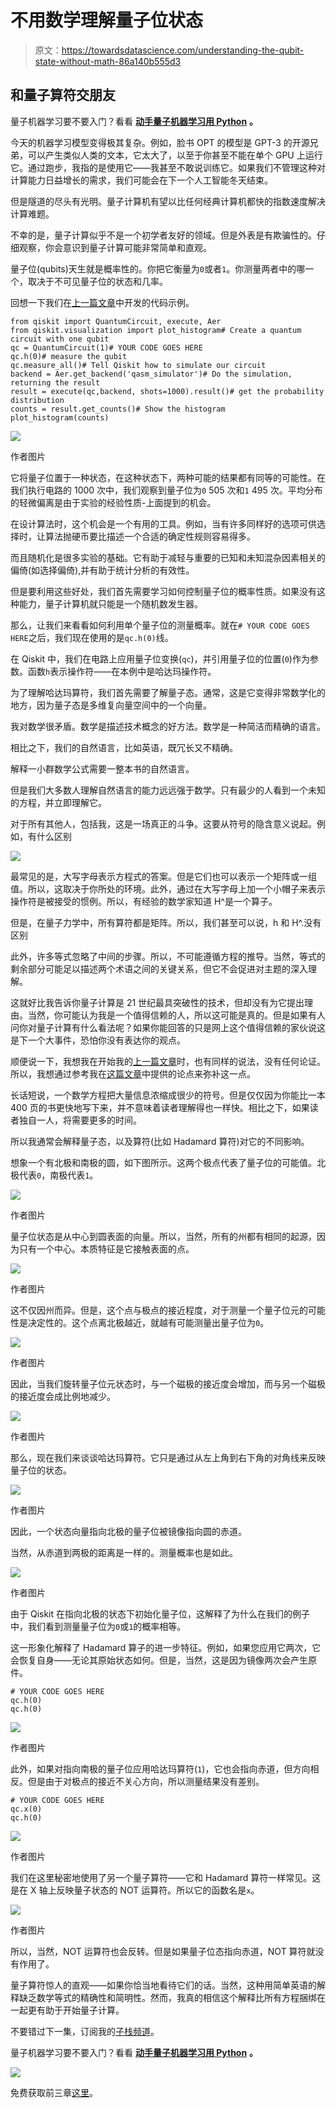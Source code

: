# 不用数学理解量子位状态

> 原文：<https://towardsdatascience.com/understanding-the-qubit-state-without-math-86a140b555d3>

## 和量子算符交朋友

量子机器学习要不要入门？看看 [**动手量子机器学习用 Python**](https://www.pyqml.com/page?ref=medium_statenomath&dest=/) **。**

今天的机器学习模型变得极其复杂。例如，脸书 OPT 的模型是 GPT-3 的开源兄弟，可以产生类似人类的文本，它太大了，以至于你甚至不能在单个 GPU 上运行它。通过跑步，我指的是使用它——我甚至不敢说训练它。如果我们不管理这种对计算能力日益增长的需求，我们可能会在下一个人工智能冬天结束。

但是隧道的尽头有光明。量子计算机有望以比任何经典计算机都快的指数速度解决计算难题。

不幸的是，量子计算似乎不是一个初学者友好的领域。但是外表是有欺骗性的。仔细观察，你会意识到量子计算可能非常简单和直观。

量子位(qubits)天生就是概率性的。你把它衡量为`0`或者`1`。你测量两者中的哪一个，取决于不可见量子位的状态和几率。

回想一下我们在[上一篇文章](https://pyqml.medium.com/getting-started-with-quantum-computing-is-surprisingly-easy-4ecd6d25de6)中开发的代码示例。

```
from qiskit import QuantumCircuit, execute, Aer
from qiskit.visualization import plot_histogram# Create a quantum circuit with one qubit
qc = QuantumCircuit(1)# YOUR CODE GOES HERE
qc.h(0)# measure the qubit
qc.measure_all()# Tell Qiskit how to simulate our circuit
backend = Aer.get_backend('qasm_simulator')# Do the simulation, returning the result
result = execute(qc,backend, shots=1000).result()# get the probability distribution
counts = result.get_counts()# Show the histogram
plot_histogram(counts)
```

![](img/42a1f0ec424fa84084ea70b4da3f818d.png)

作者图片

它将量子位置于一种状态，在这种状态下，两种可能的结果都有同等的可能性。在我们执行电路的 1000 次中，我们观察到量子位为`0` 505 次和`1` 495 次。平均分布的轻微偏离是由于实验的经验性质-上面提到的机会。

在设计算法时，这个机会是一个有用的工具。例如，当有许多同样好的选项可供选择时，让算法抛硬币要比描述一个合适的确定性规则容易得多。

而且随机化是很多实验的基础。它有助于减轻与重要的已知和未知混杂因素相关的偏倚(如选择偏倚),并有助于统计分析的有效性。

但是要利用这些好处，我们首先需要学习如何控制量子位的概率性质。如果没有这种能力，量子计算机就只能是一个随机数发生器。

那么，让我们来看看如何利用单个量子位的测量概率。就在`# YOUR CODE GOES HERE`之后，我们现在使用的是`qc.h(0)`线。

在 Qiskit 中，我们在电路上应用量子位变换(`qc`)，并引用量子位的位置(`0`)作为参数。函数`h`表示操作符——在本例中是哈达玛操作符。

为了理解哈达玛算符，我们首先需要了解量子态。通常，这是它变得非常数学化的地方，因为量子态是多维复向量空间中的一个向量。

我对数学很矛盾。数学是描述技术概念的好方法。数学是一种简洁而精确的语言。

相比之下，我们的自然语言，比如英语，既冗长又不精确。

解释一小群数学公式需要一整本书的自然语言。

但是我们大多数人理解自然语言的能力远远强于数学。只有最少的人看到一个未知的方程，并立即理解它。

对于所有其他人，包括我，这是一场真正的斗争。这要从符号的隐含意义说起。例如，有什么区别

![](img/a7888c7aca0f6d96bceae0c90f134af9.png)

最常见的是，大写字母表示方程式的答案。但是它们也可以表示一个矩阵或一组值。所以，这取决于你所处的环境。此外，通过在大写字母上加一个小帽子来表示操作符是被接受的惯例。所以，有经验的数学家知道 H^是一个算子。

但是，在量子力学中，所有算符都是矩阵。所以，我们甚至可以说，h 和 H^.没有区别

此外，许多等式忽略了中间的步骤。所以，不可能遵循方程的推导。当然，等式的剩余部分可能足以描述两个术语之间的关键关系，但它不会促进对主题的深入理解。

这就好比我告诉你量子计算是 21 世纪最具突破性的技术，但却没有为它提出理由。当然，你可能认为我是一个值得信赖的人，所以这可能是真的。但是如果有人问你对量子计算有什么看法呢？如果你能回答的只是网上这个值得信赖的家伙说这是下一个大事件，恐怕你没有表达你的观点。

顺便说一下，我想我在开始我的[上一篇文章](https://pyqml.medium.com/getting-started-with-quantum-computing-is-surprisingly-easy-4ecd6d25de6)时，也有同样的说法，没有任何论证。所以，我想通过参考我在[这篇文章](https://pyqml.medium.com/are-you-prepared-when-quantum-computing-becomes-real-7d4c7ffce5d9)中提供的论点来弥补这一点。

长话短说，一个数学方程把大量信息浓缩成很少的符号。但是仅仅因为你能比一本 400 页的书更快地写下来，并不意味着读者理解得也一样快。相比之下，如果读者独自一人，将需要更多的时间。

所以我通常会解释量子态，以及算符(比如 Hadamard 算符)对它的不同影响。

想象一个有北极和南极的圆，如下图所示。这两个极点代表了量子位的可能值。北极代表`0`，南极代表`1`。

![](img/93aaf526411d13e062ec723c20d7f2ec.png)

作者图片

量子位状态是从中心到圆表面的向量。所以，当然，所有的州都有相同的起源，因为只有一个中心。本质特征是它接触表面的点。

![](img/62e7a9fe7b3bfa045d62c15c93a723da.png)

作者图片

这不仅因州而异。但是，这个点与极点的接近程度，对于测量一个量子位元的可能性是决定性的。这个点离北极越近，就越有可能测量出量子位为`0`。

![](img/6b8d8929c45aa348077799f0516f741b.png)

作者图片

因此，当我们旋转量子位元状态时，与一个磁极的接近度会增加，而与另一个磁极的接近度会成比例地减少。

![](img/299558c7d96384b28b14c7182ef116c7.png)

作者图片

那么，现在我们来谈谈哈达玛算符。它只是通过从左上角到右下角的对角线来反映量子位的状态。

![](img/e05305ec86508b6d6aa89512c4675ffd.png)

作者图片

因此，一个状态向量指向北极的量子位被镜像指向圆的赤道。

当然，从赤道到两极的距离是一样的。测量概率也是如此。

![](img/a002e99328d7f523418f84942bacfd80.png)

作者图片

由于 Qiskit 在指向北极的状态下初始化量子位，这解释了为什么在我们的例子中，我们看到测量量子位为`0`或`1`的概率相等。

这一形象化解释了 Hadamard 算子的进一步特征。例如，如果您应用它两次，它会恢复自身——无论其原始状态如何。但是，当然，这是因为镜像两次会产生原件。

```
# YOUR CODE GOES HERE
qc.h(0)
qc.h(0)
```

![](img/f9e6c418439f9c652bb276c1ca10f891.png)

作者图片

此外，如果对指向南极的量子位应用哈达玛算符(`1`)，它也会指向赤道，但方向相反。但是由于对极点的接近不关心方向，所以测量结果没有差别。

```
# YOUR CODE GOES HERE
qc.x(0)
qc.h(0)
```

![](img/892b7865fd55f18410b787d470ed4590.png)

作者图片

我们在这里秘密地使用了另一个量子算符——它和 Hadamard 算符一样常见。这是在 X 轴上反映量子状态的 NOT 运算符。所以它的函数名是`x`。

![](img/9c3b6615e08000959c088850fc22119a.png)

作者图片

所以，当然，NOT 运算符也会反转。但是如果量子位态指向赤道，NOT 算符就没有作用了。

量子算符惊人的直观——如果你恰当地看待它们的话。当然，这种用简单英语的解释缺乏数学等式的精确性和简明性。然而，我真的相信这个解释比所有方程捆绑在一起更有助于开始量子计算。

[](https://pyqml.medium.com/membership)  

不要错过下一集，订阅我的[子栈频道](https://pyqml.substack.com/)。

量子机器学习要不要入门？看看 [**动手量子机器学习用 Python**](https://www.pyqml.com/page?ref=medium_statenomath&dest=/) **。**

![](img/c3892c668b9d47f57e47f1e6d80af7b6.png)

免费获取前三章[这里](https://www.pyqml.com/page?ref=medium_statenomath&dest=/)。
